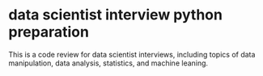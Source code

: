 # data scientist interview python preparation
This is a code review for data scientist interviews, including topics of data manipulation, data analysis, statistics, and machine leaning. 
